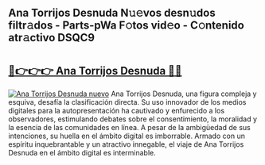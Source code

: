 ## Ana Torrijos Desnuda N𝚞𝚎vos desn𝚞dos filtr𝚊dos - Parts-pWa F𝚘tos vid𝚎o - C𝚘ntenido atr𝚊ctivo DSQC9

# <h2><a href="http://mb5im1.tromn.icu/?c=Ana+Torrijos+Desnuda">🔗👉👉👉 Ana Torrijos Desnuda 🔗🔗</a></h2>

[![Ana Torrijos Desnuda nuevo](https://i.imgur.com/pEAQMta.gif)](http://mb5im1.tromn.icu/?c=Ana+Torrijos+Desnuda)
Ana Torrijos Desnuda, una figura compleja y esquiva, desafía la clasificación directa. Su uso innovador de los medios digitales para la autopresentación ha cautivado y enfurecido a los observadores, estimulando debates sobre el consentimiento, la moralidad y la esencia de las comunidades en línea. A pesar de la ambigüedad de sus intenciones, su huella en el ámbito digital es imborrable. Armado con un espíritu inquebrantable y un atractivo innegable, el viaje de Ana Torrijos Desnuda en el ámbito digital es interminable.
